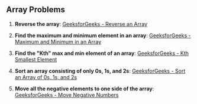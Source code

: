 ## Array Problems

1. **Reverse the array**: [GeeksforGeeks - Reverse an Array](https://www.geeksforgeeks.org/write-a-program-to-reverse-an-array-or-string/)
   
2. **Find the maximum and minimum element in an array**: [GeeksforGeeks - Maximum and Minimum in an Array](https://www.geeksforgeeks.org/maximum-and-minimum-in-an-array/)
   
3. **Find the "Kth" max and min element of an array**: [GeeksforGeeks - Kth Smallest Element](https://practice.geeksforgeeks.org/problems/kth-smallest-element/0)
   
4. **Sort an array consisting of only 0s, 1s, and 2s**: [GeeksforGeeks - Sort an Array of 0s, 1s, and 2s](https://practice.geeksforgeeks.org/problems/sort-an-array-of-0s-1s-and-2s/0)

5. **Move all the negative elements to one side of the array**: [GeeksforGeeks - Move Negative Numbers](https://www.geeksforgeeks.org/move-negative-numbers-beginning-positive-end-constant-extra-space/)
